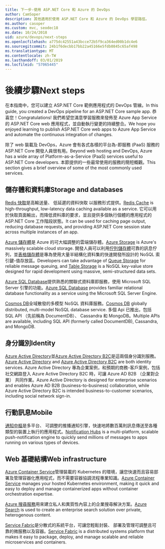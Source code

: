 ```yaml
---
title: 下一步-使用 ASP.NET Core 和 Azure 的 DevOps
author: CamSoper
description: 其他適用於使用 ASP.NET Core 和 Azure 的 DevOps 學習路徑。
ms.author: casoper
ms.custom: mvc, seodec18
ms.date: 10/24/2018
uid: azure/devops/next-steps
ms.openlocfilehash: a775dc42551a43bcce72b5f9ca364ed00b1dc4e6
ms.sourcegitcommit: 24b1f6decbb17bb22a45166e5fdb0845c65af498
ms.translationtype: MT
ms.contentlocale: zh-TW
ms.lasthandoff: 03/01/2019
ms.locfileid: "57065445"
---
```

# <a name="next-steps"></a><span data-ttu-id="319d1-103">後續步驟</span><span class="sxs-lookup"><span data-stu-id="319d1-103">Next steps</span></span>

<span data-ttu-id="319d1-104">在本指南中，您可以建立 ASP.NET Core 範例應用程式的 DevOps 管線。</span><span class="sxs-lookup"><span data-stu-id="319d1-104">In this guide, you created a DevOps pipeline for an ASP.NET Core sample app.</span></span> <span data-ttu-id="319d1-105">恭喜您！</span><span class="sxs-lookup"><span data-stu-id="319d1-105">Congratulations!</span></span> <span data-ttu-id="319d1-106">我們希望您滿意學習服務來發佈至 Azure App Service 的 ASP.NET Core web 應用程式，並自動執行變更的持續整合。</span><span class="sxs-lookup"><span data-stu-id="319d1-106">We hope you enjoyed learning to publish ASP.NET Core web apps to Azure App Service and automate the continuous integration of changes.</span></span>

<span data-ttu-id="319d1-107">除了 web 裝載及 DevOps，Azure 會有各式各樣的平台為-即服務 (PaaS) 服務的 ASP.NET Core 開發人員很有用。</span><span class="sxs-lookup"><span data-stu-id="319d1-107">Beyond web hosting and DevOps, Azure has a wide array of Platform-as-a-Service (PaaS) services useful to ASP.NET Core developers.</span></span> <span data-ttu-id="319d1-108">本節提供的一些最常使用的服務的簡短概觀。</span><span class="sxs-lookup"><span data-stu-id="319d1-108">This section gives a brief overview of some of the most commonly used services.</span></span>

## <a name="storage-and-databases"></a><span data-ttu-id="319d1-109">儲存體和資料庫</span><span class="sxs-lookup"><span data-stu-id="319d1-109">Storage and databases</span></span>

<span data-ttu-id="319d1-110">[Redis 快取](/azure/redis-cache/)是高輸送量、 低延遲的資料快取 以服務形式提供。</span><span class="sxs-lookup"><span data-stu-id="319d1-110">[Redis Cache](/azure/redis-cache/) is high-throughput, low-latency data caching available as a service.</span></span> <span data-ttu-id="319d1-111">它可以用於快取頁面輸出，而降低資料庫的要求，並且提供多個執行個體的應用程式的 ASP.NET Core 工作階段狀態。</span><span class="sxs-lookup"><span data-stu-id="319d1-111">It can be used for caching page output, reducing database requests, and providing ASP.NET Core session state across multiple instances of an app.</span></span>

<span data-ttu-id="319d1-112">[Azure 儲存體](/azure/storage/)是 Azure 的可大幅調整的雲端儲存體。</span><span class="sxs-lookup"><span data-stu-id="319d1-112">[Azure Storage](/azure/storage/) is Azure's massively scalable cloud storage.</span></span> <span data-ttu-id="319d1-113">開發人員可以利用[佇列儲存體](/azure/storage/queues/storage-queues-introduction)可靠的訊息佇列，並[表格儲存體](/azure/storage/tables/table-storage-overview)是專為使用大量半結構化資料集的快速開發所設計的 NoSQL 索引鍵-值存放區。</span><span class="sxs-lookup"><span data-stu-id="319d1-113">Developers can take advantage of [Queue Storage](/azure/storage/queues/storage-queues-introduction) for reliable message queuing, and [Table Storage](/azure/storage/tables/table-storage-overview) is a NoSQL key-value store designed for rapid development using massive, semi-structured data sets.</span></span>

<span data-ttu-id="319d1-114">[Azure SQL Database](/azure/sql-database/)提供熟悉的關聯式資料庫即服務，使用 Microsoft SQL Server 引擎的功能。</span><span class="sxs-lookup"><span data-stu-id="319d1-114">[Azure SQL Database](/azure/sql-database/) provides familiar relational database functionality as a service using the Microsoft SQL Server Engine.</span></span>

<span data-ttu-id="319d1-115">[Cosmos DB](/azure/cosmos-db/)全域散發的多模型 NoSQL 資料庫服務。</span><span class="sxs-lookup"><span data-stu-id="319d1-115">[Cosmos DB](/azure/cosmos-db/) globally distributed, multi-model NoSQL database service.</span></span> <span data-ttu-id="319d1-116">多個 Api 已推出，包括 SQL API （先前稱為 DocumentDB）、 Cassandra 和 MongoDB。</span><span class="sxs-lookup"><span data-stu-id="319d1-116">Multiple APIs are available, including SQL API (formerly called DocumentDB), Cassandra, and MongoDB.</span></span>

## <a name="identity"></a><span data-ttu-id="319d1-117">身分識別</span><span class="sxs-lookup"><span data-stu-id="319d1-117">Identity</span></span>

<span data-ttu-id="319d1-118">[Azure Active Directory](/azure/active-directory/)並[Azure Active Directory B2C](/azure/active-directory-b2c/)是這兩個身分識別服務。</span><span class="sxs-lookup"><span data-stu-id="319d1-118">[Azure Active Directory](/azure/active-directory/) and [Azure Active Directory B2C](/azure/active-directory-b2c/) are both identity services.</span></span> <span data-ttu-id="319d1-119">Azure Active Directory 專為企業案例，和預期的商務-客戶案例，包括社交網路登入 Azure Active Directory B2C 時，可讓 Azure AD B2B （企業對企業） 共同作業。</span><span class="sxs-lookup"><span data-stu-id="319d1-119">Azure Active Directory is designed for enterprise scenarios and enables Azure AD B2B (business-to-business) collaboration, while Azure Active Directory B2C is intended business-to-customer scenarios, including social network sign-in.</span></span>

## <a name="mobile"></a><span data-ttu-id="319d1-120">行動訊息</span><span class="sxs-lookup"><span data-stu-id="319d1-120">Mobile</span></span>

<span data-ttu-id="319d1-121">[通知中樞](/azure/notification-hubs/)是多平台、 可調整的推播通知引擎，快速地將數百萬則訊息傳送至各種類型的裝置上執行的應用程式。</span><span class="sxs-lookup"><span data-stu-id="319d1-121">[Notification Hubs](/azure/notification-hubs/) is a multi-platform, scalable push-notification engine to quickly send millions of messages to apps running on various types of devices.</span></span>

## <a name="web-infrastructure"></a><span data-ttu-id="319d1-122">Web 基礎結構</span><span class="sxs-lookup"><span data-stu-id="319d1-122">Web infrastructure</span></span>

<span data-ttu-id="319d1-123">[Azure Container Service](/azure/aks/)管理裝載的 Kubernetes 的環境，讓您快速而且容易部署及管理容器化應用程式，而不需要容器協調流程專業知識。</span><span class="sxs-lookup"><span data-stu-id="319d1-123">[Azure Container Service](/azure/aks/) manages your hosted Kubernetes environment, making it quick and easy to deploy and manage containerized apps without container orchestration expertise.</span></span>

<span data-ttu-id="319d1-124">[Azure 搜尋服務](/azure/search/)用來建立私人和異質性內容上的企業搜尋解決方案。</span><span class="sxs-lookup"><span data-stu-id="319d1-124">[Azure Search](/azure/search/) is used to create an enterprise search solution over private, heterogenous content.</span></span>

<span data-ttu-id="319d1-125">[Service Fabric](/azure/service-fabric/)是分散式的系統平台，可讓您輕鬆封裝、 部署及管理可調整且可靠的微服務以及容器。</span><span class="sxs-lookup"><span data-stu-id="319d1-125">[Service Fabric](/azure/service-fabric/) is a distributed systems platform that makes it easy to package, deploy, and manage scalable and reliable microservices and containers.</span></span>

